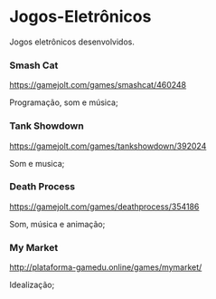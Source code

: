 # Jogos-Eletrônicos
Jogos eletrônicos desenvolvidos.

### Smash Cat
https://gamejolt.com/games/smashcat/460248

Programação, som e música;

### Tank Showdown
https://gamejolt.com/games/tankshowdown/392024

Som e musica;

### Death Process
https://gamejolt.com/games/deathprocess/354186

Som, música e animação;


### My Market
http://plataforma-gamedu.online/games/mymarket/

Idealização;
